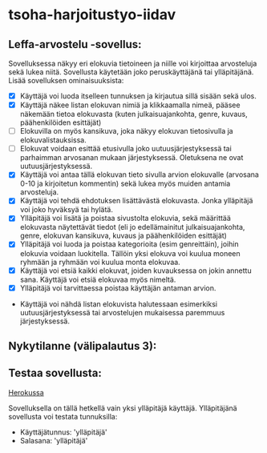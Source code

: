 # tsoha-harjoitustyo-iidav
## Leffa-arvostelu -sovellus:
Sovelluksessa näkyy eri elokuvia tietoineen ja niille voi kirjoittaa arvosteluja sekä lukea niitä. Sovellusta käytetään joko peruskäyttäjänä tai ylläpitäjänä.
Lisää sovelluksen ominaisuuksista:

- [x] Käyttäjä voi luoda itselleen tunnuksen ja kirjautua sillä sisään sekä ulos.
- [x] Käyttäjä näkee listan elokuvan nimiä ja klikkaamalla nimeä, pääsee näkemään tietoa elokuvasta (kuten julkaisuajankohta, genre, kuvaus, päähenkilöiden esittäjät)
- [ ] Elokuvilla on myös kansikuva, joka näkyy elokuvan tietosivulla ja elokuvalistauksissa.
- [ ] Elokuvat voidaan esittää etusivulla joko uutuusjärjestyksessä tai parhaimman arvosanan mukaan järjestyksessä. Oletuksena ne ovat uutuusjärjestyksessä.
- [x] Käyttäjä voi antaa tällä elokuvan tieto sivulla arvion elokuvalle (arvosana 0-10 ja kirjoitetun kommentin) sekä lukea myös muiden antamia arvosteluja.
- [x] Käyttäjä voi tehdä ehdotuksen lisättävästä elokuvasta. Jonka ylläpitäjä voi joko hyväksyä tai hylätä.
- [x] Ylläpitäjä voi lisätä ja poistaa sivustolta elokuvia, sekä määrittää elokuvasta näytettävät tiedot (eli jo edellämainitut julkaisuajankohta, genre, elokuvan kansikuva, kuvaus ja päähenkilöiden esittäjät)
- [x] Ylläpitäjä voi luoda  ja poistaa kategorioita (esim genreittäin), joihin elokuvia voidaan luokitella. Tällöin yksi elokuva voi kuulua moneen ryhmään ja ryhmään voi kuulua monta elokuvaa.
- [x] Käyttäjä voi etsiä kaikki elokuvat, joiden kuvauksessa on jokin annettu sana. Käyttäjä voi etsiä elokuvaa myös nimeltä.
- [x] Ylläpitäjä voi tarvittaessa poistaa käyttäjän antaman arvion.
- Käyttäjä voi nähdä listan elokuvista halutessaan esimerkiksi uutuusjärjestyksessä tai arvostelujen mukaisessa paremmuus järjestyksessä.

## Nykytilanne (välipalautus 3):
 

## Testaa sovellusta:
[Herokussa](https://tsoha-harjoitustyo-iidav.herokuapp.com/)


Sovelluksella on tällä hetkellä vain yksi ylläpitäjä käyttäjä. Ylläpitäjänä sovellusta voi testata tunnuksilla:
- Käyttäjätunnus: 'ylläpitäjä'
- Salasana: 'ylläpitäjä'


